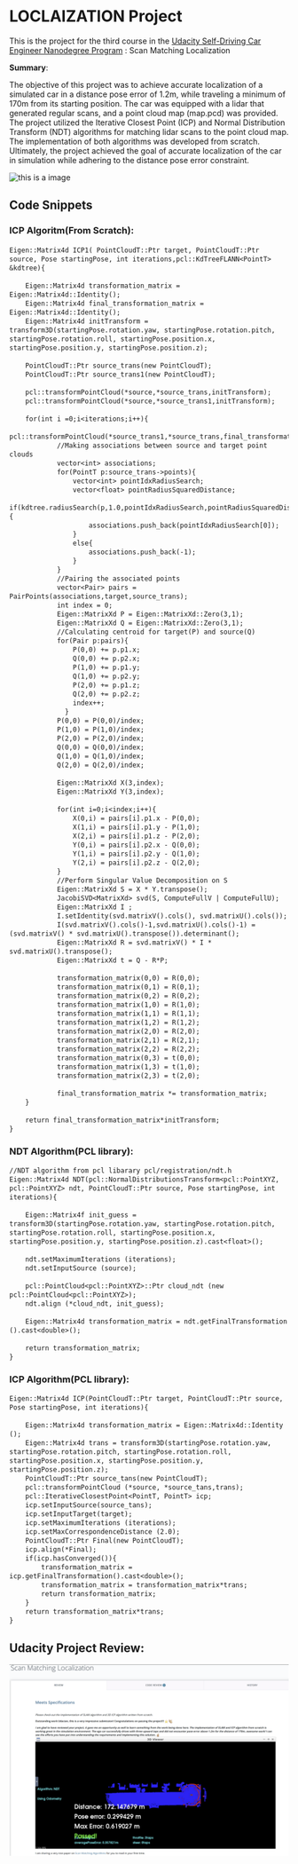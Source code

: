 # LOCLAIZATION Project

This is the project for the third course in the  [Udacity Self-Driving Car Engineer Nanodegree Program](https://www.udacity.com/course/c-plus-plus-nanodegree--nd213) : Scan Matching Localization

**Summary**:

The objective of this project was to achieve accurate localization of a simulated car in a distance pose error of 1.2m, while traveling a minimum of 170m from its starting position. The car was equipped with a lidar that generated regular scans, and a point cloud map (map.pcd) was provided. The project utilized the Iterative Closest Point (ICP) and Normal Distribution Transform (NDT) algorithms for matching lidar scans to the point cloud map. The implementation of both algorithms was developed from scratch. Ultimately, the project achieved the goal of accurate localization of the car in simulation while adhering to the distance pose error constraint.

![this is a image](/img/png_to_gif.gif)


## Code Snippets

### ICP Algoritm(From Scratch):

```
Eigen::Matrix4d ICP1( PointCloudT::Ptr target, PointCloudT::Ptr source, Pose startingPose, int iterations,pcl::KdTreeFLANN<PointT> &kdtree){

  	Eigen::Matrix4d transformation_matrix = Eigen::Matrix4d::Identity();
  	Eigen::Matrix4d final_transformation_matrix = Eigen::Matrix4d::Identity();
  	Eigen::Matrix4d initTransform = transform3D(startingPose.rotation.yaw, startingPose.rotation.pitch, startingPose.rotation.roll, startingPose.position.x, startingPose.position.y, startingPose.position.z);

  	PointCloudT::Ptr source_trans(new PointCloudT);
  	PointCloudT::Ptr source_trans1(new PointCloudT);
  
  	pcl::transformPointCloud(*source,*source_trans,initTransform);
  	pcl::transformPointCloud(*source,*source_trans1,initTransform);
  
  	for(int i =0;i<iterations;i++){
      		pcl::transformPointCloud(*source_trans1,*source_trans,final_transformation_matrix);
      		//Making associations between source and target point clouds
            vector<int> associations;
            for(PointT p:source_trans->points){
                vector<int> pointIdxRadiusSearch;
                vector<float> pointRadiusSquaredDistance;
                if(kdtree.radiusSearch(p,1.0,pointIdxRadiusSearch,pointRadiusSquaredDistance)>0){
                    associations.push_back(pointIdxRadiusSearch[0]);            
                }
                else{
                    associations.push_back(-1);
                }
            }
			//Pairing the associated points
            vector<Pair> pairs = PairPoints(associations,target,source_trans);
            int index = 0;
            Eigen::MatrixXd P = Eigen::MatrixXd::Zero(3,1);
            Eigen::MatrixXd Q = Eigen::MatrixXd::Zero(3,1);
            //Calculating centroid for target(P) and source(Q)
      		for(Pair p:pairs){
                P(0,0) += p.p1.x;
                Q(0,0) += p.p2.x;
                P(1,0) += p.p1.y;
                Q(1,0) += p.p2.y;
                P(2,0) += p.p1.z;
                Q(2,0) += p.p2.z;
                index++;        
              }
            P(0,0) = P(0,0)/index;
            P(1,0) = P(1,0)/index;
            P(2,0) = P(2,0)/index;
            Q(0,0) = Q(0,0)/index;	
            Q(1,0) = Q(1,0)/index;
            Q(2,0) = Q(2,0)/index;

            Eigen::MatrixXd X(3,index);
            Eigen::MatrixXd Y(3,index);

            for(int i=0;i<index;i++){
                X(0,i) = pairs[i].p1.x - P(0,0);
                X(1,i) = pairs[i].p1.y - P(1,0);
                X(2,i) = pairs[i].p1.z - P(2,0);
                Y(0,i) = pairs[i].p2.x - Q(0,0);
                Y(1,i) = pairs[i].p2.y - Q(1,0);
                Y(2,i) = pairs[i].p2.z - Q(2,0);
            }
			//Perform Singular Value Decomposition on S
            Eigen::MatrixXd S = X * Y.transpose();
            JacobiSVD<MatrixXd> svd(S, ComputeFullV | ComputeFullU);
            Eigen::MatrixXd I ;
            I.setIdentity(svd.matrixV().cols(), svd.matrixU().cols());
            I(svd.matrixV().cols()-1,svd.matrixU().cols()-1) = (svd.matrixV() * svd.matrixU().transpose()).determinant();            
            Eigen::MatrixXd R = svd.matrixV() * I * svd.matrixU().transpose();            
            Eigen::MatrixXd t = Q - R*P;
            
            transformation_matrix(0,0) = R(0,0);
            transformation_matrix(0,1) = R(0,1);
            transformation_matrix(0,2) = R(0,2);
            transformation_matrix(1,0) = R(1,0);
            transformation_matrix(1,1) = R(1,1);
            transformation_matrix(1,2) = R(1,2);
            transformation_matrix(2,0) = R(2,0);
            transformation_matrix(2,1) = R(2,1);
            transformation_matrix(2,2) = R(2,2);
            transformation_matrix(0,3) = t(0,0);
            transformation_matrix(1,3) = t(1,0);
            transformation_matrix(2,3) = t(2,0);
      
            final_transformation_matrix *= transformation_matrix;           
    }

  	return final_transformation_matrix*initTransform;
}
```


### NDT Algorithm(PCL library):

```
//NDT algorithm from pcl libarary pcl/registration/ndt.h
Eigen::Matrix4d NDT(pcl::NormalDistributionsTransform<pcl::PointXYZ, pcl::PointXYZ> ndt, PointCloudT::Ptr source, Pose startingPose, int iterations){

  	Eigen::Matrix4f init_guess = transform3D(startingPose.rotation.yaw, startingPose.rotation.pitch, startingPose.rotation.roll, startingPose.position.x, startingPose.position.y, startingPose.position.z).cast<float>();
	
  	ndt.setMaximumIterations (iterations);
	ndt.setInputSource (source);
  	
	pcl::PointCloud<pcl::PointXYZ>::Ptr cloud_ndt (new pcl::PointCloud<pcl::PointXYZ>);
  	ndt.align (*cloud_ndt, init_guess);

	Eigen::Matrix4d transformation_matrix = ndt.getFinalTransformation ().cast<double>();

	return transformation_matrix;
}

```



### ICP Algorithm(PCL library):

```
Eigen::Matrix4d ICP(PointCloudT::Ptr target, PointCloudT::Ptr source, Pose startingPose, int iterations){

  	Eigen::Matrix4d transformation_matrix = Eigen::Matrix4d::Identity ();
  	Eigen::Matrix4d trans = transform3D(startingPose.rotation.yaw, startingPose.rotation.pitch, startingPose.rotation.roll, startingPose.position.x, startingPose.position.y, startingPose.position.z);
    PointCloudT::Ptr source_tans(new PointCloudT);
  	pcl::transformPointCloud (*source, *source_tans,trans);
  	pcl::IterativeClosestPoint<PointT, PointT> icp;
	icp.setInputSource(source_tans);
	icp.setInputTarget(target);
  	icp.setMaximumIterations (iterations);
  	icp.setMaxCorrespondenceDistance (2.0);
    PointCloudT::Ptr Final(new PointCloudT);
    icp.align(*Final);
  	if(icp.hasConverged()){
    	transformation_matrix = icp.getFinalTransformation().cast<double>();
      	transformation_matrix = transformation_matrix*trans;
      	return transformation_matrix;
    }
  	return transformation_matrix*trans;
}

```


## Udacity Project Review:


![this is a image](/img/LocalizationReview.png)

